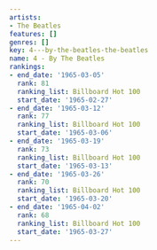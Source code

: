 ```yaml
---
artists:
- The Beatles
features: []
genres: []
key: 4---by-the-beatles-the-beatles
name: 4 - By The Beatles
rankings:
- end_date: '1965-03-05'
  rank: 81
  ranking_list: Billboard Hot 100
  start_date: '1965-02-27'
- end_date: '1965-03-12'
  rank: 77
  ranking_list: Billboard Hot 100
  start_date: '1965-03-06'
- end_date: '1965-03-19'
  rank: 73
  ranking_list: Billboard Hot 100
  start_date: '1965-03-13'
- end_date: '1965-03-26'
  rank: 70
  ranking_list: Billboard Hot 100
  start_date: '1965-03-20'
- end_date: '1965-04-02'
  rank: 68
  ranking_list: Billboard Hot 100
  start_date: '1965-03-27'
---
```


